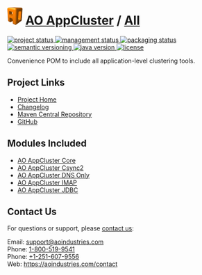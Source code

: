 # [<img src="ao-logo.png" alt="AO Logo" width="35" height="40">](https://aoindustries.com/) [AO AppCluster](https://aoindustries.com/ao-appcluster/) / [All](https://aoindustries.com/ao-appcluster/all/)
<p>
	<a href="https://aoindustries.com/life-cycle.jspx#project">
		<img src="https://aoindustries.com/badge/project-current-stable.svg" alt="project status" />
	</a>
	<a href="https://aoindustries.com/life-cycle.jspx#management">
		<img src="https://aoindustries.com/badge/management-production.svg" alt="management status" />
	</a>
	<a href="https://aoindustries.com/life-cycle.jspx#packaging">
		<img src="https://aoindustries.com/badge/packaging-active.svg" alt="packaging status" />
	</a>
	<br />
	<a href="http://semver.org/spec/v2.0.0.html">
		<img src="https://aoindustries.com/badge/semver-2.0.0.svg" alt="semantic versioning" />
	</a>
	<a href="https://docs.oracle.com/javase/6/docs/api/">
		<img src="https://aoindustries.com/badge/java-1.6.svg" alt="java version" />
	</a>
	<a href="https://www.gnu.org/licenses/lgpl-3.0">
		<img src="https://aoindustries.com/badge/license-lgplv3.svg" alt="license" />
	</a>
</p>
Convenience POM to include all application-level clustering tools.

## Project Links
* [Project Home](https://aoindustries.com/ao-appcluster/all/)
* [Changelog](https://aoindustries.com/ao-appcluster/all/changelog)
* [Maven Central Repository](https://search.maven.org/#search%7Cgav%7C1%7Cg:%22com.aoindustries%22%20AND%20a:%22ao-appcluster-all%22)
* [GitHub](https://github.com/aoindustries/ao-appcluster-all)

## Modules Included
* [AO AppCluster Core](https://aoindustries.com/ao-appcluster/core/)
* [AO AppCluster Csync2](https://aoindustries.com/ao-appcluster/csync2/)
* [AO AppCluster DNS Only](https://aoindustries.com/ao-appcluster/dnsonly/)
* [AO AppCluster IMAP](https://aoindustries.com/ao-appcluster/imap/)
* [AO AppCluster JDBC](https://aoindustries.com/ao-appcluster/jdbc/)

## Contact Us
For questions or support, please [contact us](https://aoindustries.com/contact):

Email: [support@aoindustries.com](mailto:support@aoindustries.com)  
Phone: [1-800-519-9541](tel:1-800-519-9541)  
Phone: [+1-251-607-9556](tel:+1-251-607-9556)  
Web: https://aoindustries.com/contact
